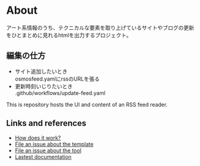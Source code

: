# About
アート系情報のうち、テクニカルな要素を取り上げているサイトやブログの更新をひとまとめに見れるhtmlを出力するプロジェクト。

## 編集の仕方
- サイト追加したいとき  
osmosfeed.yamlにrssのURLを張る
- 更新時刻いじりたいとき  
.github/workflows/update-feed.yaml


This is repository hosts the UI and content of an RSS feed reader.

## Links and references

- [How does it work?](https://github.com/osmoscraft/osmosfeed#osmosfeed)
- [File an issue about the template](https://github.com/osmoscraft/osmosfeed-template)
- [File an issue about the tool](https://github.com/osmoscraft/osmosfeed)
- [Lastest documentation](https://github.com/osmoscraft/osmosfeed)
